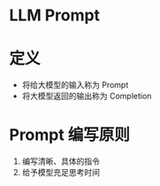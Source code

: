 LLM Prompt
==========

# 定义
+ 将给大模型的输入称为 Prompt
+ 将大模型返回的输出称为 Completion

# Prompt 编写原则
1. 编写清晰、具体的指令
2. 给予模型充足思考时间

